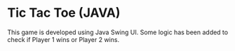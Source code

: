 # Tic Tac Toe (JAVA)
This game is developed using Java Swing UI. Some logic has been added to check if Player 1 wins or Player 2 wins.

